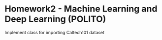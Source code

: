 # Homework2 - Machine Learning and Deep Learning (POLITO)
Implement class for importing Caltech101 dataset
